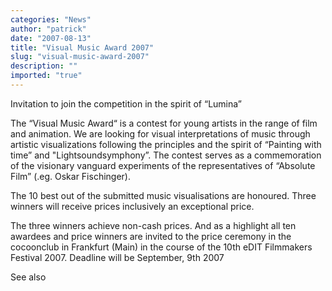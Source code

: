 ```yaml
---
categories: "News"
author: "patrick"
date: "2007-08-13"
title: "Visual Music Award 2007"
slug: "visual-music-award-2007"
description: ""
imported: "true"
---
```



Invitation to join the competition in the spirit of “Lumina”
 

The “Visual Music Award“ is a contest for young artists in the range of film and animation. We are looking for visual interpretations of music through artistic visualizations following the principles and the spirit of “Painting with time” and "Lightsoundsymphony”. The contest serves as a commemoration of the visionary vanguard experiments of the representatives of “Absolute Film” (.eg. Oskar Fischinger).

The 10 best out of the submitted music visualisations are honoured. Three winners will receive prices inclusively an exceptional price.

The three winners achieve non-cash prices. And as a highlight all ten awardees and price winners are invited to the price ceremony in the cocoonclub in Frankfurt (Main) in the course of the 10th eDIT Filmmakers Festival 2007. Deadline will be September, 9th 2007

See also [](www.visual-music-award.de)